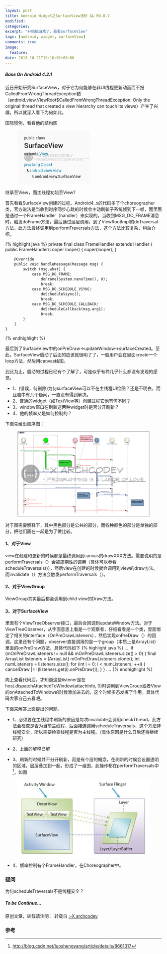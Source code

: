 ```yaml
---
layout: post
title: Android Widget之SurfaceView浅析 && R0.0.7
modified:
categories: 
excerpt: "开始搞游戏了，看看surfaceView"
tags: [android, widget, surfaceView]
comments: true
image:
  feature:
date: 2013-10-21T19:18:02+08:00
---
```

##### Base On Android 4.2.1

近日开始研究SurfaceView，对于它为何能够在非UI线程更新动画而不报CalledFromWrongThreadException错（android.view.ViewRoot$CalledFromWrongThreadException: Only the original thread that created a view hierarchy can touch its views）产生了兴趣，所以就深入看下为何如此。

国际惯例，看看他的结构图
<figure>
	<a href="/images/2013/10/01.png"><img src="/images/2013/10/01.png"></a>
</figure>

继承至View，而主线程初始至View?

首先看看SurfaceView创建的过程。Android4..x的代码多了个choreographer类，官方说法是当收到时序同步心跳的时候会主动刷新子系统帧到下一帧，而里面是通过一个FrameHandler（handler）来实现的，当收到MSG_DO_FRAME消息时，触发doFrame方法，最后通过层层调用，到了ViewRootImpl的doTraversal方法，此方法最终调用到performTraversals方法，这个方法比较复杂，稍后介绍。

{% highlight java %}
private final class FrameHandler extends Handler {
        public FrameHandler(Looper looper) {
            super(looper);
        }

        @Override
        public void handleMessage(Message msg) {
            switch (msg.what) {
                case MSG_DO_FRAME:
                    doFrame(System.nanoTime(), 0);
                    break;
                case MSG_DO_SCHEDULE_VSYNC:
                    doScheduleVsync();
                    break;
                case MSG_DO_SCHEDULE_CALLBACK:
                    doScheduleCallback(msg.arg1);
                    break;
            }
        }
    } 
{% endhighlight %}

最后到了SurfaceView中的onPreDraw->updateWindow->surfaceCreated。至此，SurfaceView启动了后面的应该就很明了了，一般用户会在里面create一个loop方法，然后用canvas绘图。

到此为止，启动的过程已经有个了解了，可是似乎有种几乎什么都没有发现的感觉。

* 1、(错误，待删除)为何surfaceView可以不在主线程UI绘图？还是不明白，而且脑中有几个疑问，一直没有得到解决。
* 2、普通的widget（如TextView等）创建过程它他有何不同？
* 3、window窗口在刷新这两种widget时是否分开刷新？
* 4、他的帧率又是如何控制的？

下面先给出顺序图：

<figure>
	<a href="/images/2013/10/02_0.png"><img src="/images/2013/10/02.png"></a>
</figure>

对于图需要解释下，其中黑色部分是公共的部分，而各种颜色的部分是单独的部分，把他们画在一起是为了做比较。

#### 1、对于View
view在创建和更新的时候都是最终调用到canvas的drawXXX方法。需要说明的是performTraversals（）会被周期性的调用（具体可以参看scheduleTraversals()），然后view在创建的时候就会调用到view的draw方法。而invalidate（）方法会触发performTraversals（）。

#### 2、对于ViewGroup
ViewGroup其实最后都会调用到child view的Draw方法。

#### 3、对于SurfaceView
里面有个ViewTreeObserver接口，最后会回调到updateWindow方法。对于ViewTreeObserver，从字面意思上看是一个观察者，仔细看看是一个类，里面绑定了相关的interface（OnPreDrawListeners），然后实现onPreDraw（）的回调。这里还有个问题，observer直接调用的是一个group（本质上是ArrayList）里面的onPreDraw方法，具体代码如下
{% highlight java %}
....
        if (mOnPreDrawListeners != null && mOnPreDrawListeners.size() > 0) {
            final ArrayList listeners =
                    (ArrayList) mOnPreDrawListeners.clone();
            int numListeners = listeners.size();
            for (int i = 0; i < numListeners; ++i) {
                cancelDraw |= !(listeners.get(i).onPreDraw());
            }
        }
....
{% endhighlight %}

向上查看代码后，才知道这些listener是在 host.dispatchAttachedToWindow(attachInfo, 0)时调用到ViewGroup或者View的onAttachedToWindow的时候添加进去的，这个时候多态发挥了作用，具体代码大家自己去看吧。

下面来解答上面提出的问题。

* 1、必须要在主线程中刷新的原因是每次invalidate会调用checkThread，此方法会检查是否为当前主线程，后面接连调用scheduleTraversals，这个方法非线程安全，所以需要检查线程是否为主线程。（具体原因是什么日后还得继续研究）

* 2、上面的解释已解

* 3、刷新的时候并不分开刷新，而是有个层的概念，在刷新的时候会设置透明的区域，层层叠加到一起，形成了一组图，此操作都在performTraversals中[^1]，如图
<figure>
	<a href="/images/2013/10/03.jpg"><img src="/images/2013/10/03.jpg"></a>
</figure>

* 4、帧率控制有个FrameHandler，在Choreographer中。

### 疑问
 为何scheduleTraversals不是线程安全？

##### To be Continue…

原创文章，转载请注明： 转载自 <a href="http://archcodev.com">:-X archcodev</a>

### 参考
[^1]: <http://blog.csdn.net/luoshengyang/article/details/8661317>